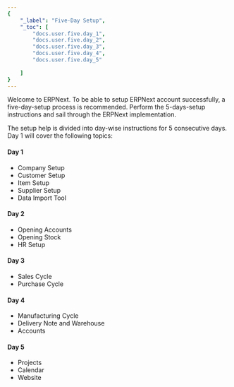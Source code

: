 ```yaml
---
{
	"_label": "Five-Day Setup",
	"_toc": [
		"docs.user.five.day_1",
		"docs.user.five.day_2",
		"docs.user.five.day_3",
		"docs.user.five.day_4",
		"docs.user.five.day_5"
			
	]
}
---
```

Welcome to ERPNext. To be able to setup ERPNext account successfully, a five-day-setup process is recommended. Perform the 5-days-setup instructions and sail through the ERPNext implementation.

The setup help is divided into day-wise instructions for 5 consecutive days. Day 1 will  cover the following topics:

#### Day 1

- Company Setup
- Customer Setup
- Item Setup
- Supplier Setup
- Data Import Tool

#### Day 2

- Opening Accounts 
- Opening Stock
- HR Setup

#### Day 3

- Sales Cycle
- Purchase Cycle

	
#### Day 4

- Manufacturing Cycle
- Delivery Note and Warehouse 
- Accounts

#### Day 5

- Projects
- Calendar
- Website

